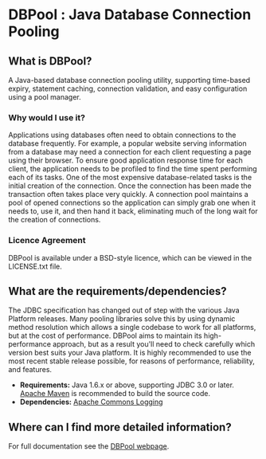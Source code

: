 # DBPool : Java Database Connection Pooling

## What is DBPool?
A Java-based database connection pooling utility, supporting time-based expiry, statement caching, connection validation, and easy configuration using a pool manager.

### Why would I use it?

Applications using databases often need to obtain connections to the database frequently. For example, a popular website serving information from a database may need a connection for each client requesting a page using their browser. To ensure good application response time for each client, the application needs to be profiled to find the time spent performing each of its tasks. One of the most expensive database-related tasks is the initial creation of the connection. Once the connection has been made the transaction often takes place very quickly. A connection pool maintains a pool of opened connections so the application can simply grab one when it needs to, use it, and then hand it back, eliminating much of the long wait for the creation of connections.

### Licence Agreement

DBPool is available under a BSD-style licence, which can be viewed in the LICENSE.txt file.

## What are the requirements/dependencies?

The JDBC specification has changed out of step with the various Java Platform releases. Many pooling libraries solve this by using dynamic method resolution which allows a single codebase to work for all platforms, but at the cost of performance. DBPool aims to maintain its high-performance approach, but as a result you'll need to check carefully which version best suits your Java platform. It is highly recommended to use the most recent stable release possible, for reasons of performance, reliability, and features.

* **Requirements:** Java 1.6.x or above, supporting JDBC 3.0 or later. [Apache Maven](http://maven.apache.org/) is recommended to build the source code.
* **Dependencies:** [Apache Commons Logging](http://commons.apache.org/logging/)

## Where can I find more detailed information?

For full documentation see the [DBPool webpage](http://www.snaq.net/java/DBPool/).
